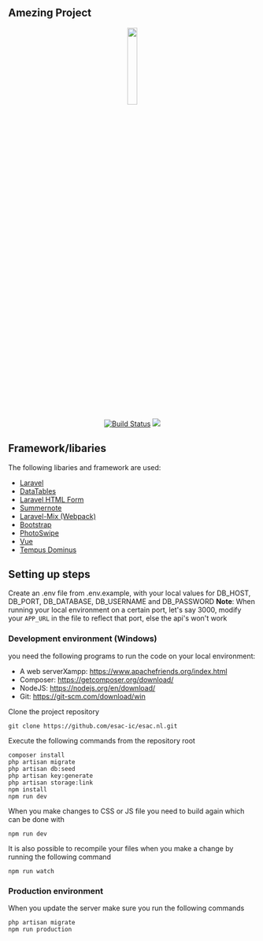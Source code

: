 ## Amezing Project

<p align="center"><img width="20%" src="https://i.imgur.com/M2nZitU.png"></p>
<p align="center">
<a href="https://travis-ci.org/esac-ic/esac.nl"><img src="https://travis-ci.org/esac-ic/esac.nl.svg?branch=master" alt="Build Status"></a>
<a href="https://codecov.io/gh/esac-ic/esac.nl">
  <img src="https://codecov.io/gh/esac-ic/esac.nl/branch/master/graph/badge.svg" />
</a>
</p>

## Framework/libaries

The following libaries and framework are used:
- [Laravel](https://laravel.com)
- [DataTables](https://datatables.net/)
- [Laravel HTML Form](https://github.com/LaravelCollective/html)
- [Summernote](http://summernote.org/)
- [Laravel-Mix (Webpack)](https://github.com/JeffreyWay/laravel-mix)
- [Bootstrap](https://getbootstrap.com/)
- [PhotoSwipe](https://photoswipe.com/)
- [Vue](https://vuejs.org)
- [Tempus Dominus](https://tempusdominus.github.io/bootstrap-4/)


## Setting up steps
Create an .env file from .env.example, with your local values for 
DB\_HOST, DB\_PORT, DB\_DATABASE, DB\_USERNAME and DB\_PASSWORD
**Note**: When running your local environment on a certain port, let's say 3000, modify your `APP_URL` in the file to reflect that port, else the api's won't work

### Development environment (Windows)
you need the following programs to run the code on your local environment:
* A web serverXampp: https://www.apachefriends.org/index.html
* Composer: https://getcomposer.org/download/
* NodeJS: https://nodejs.org/en/download/
* Git: https://git-scm.com/download/win

Clone the project repository

    git clone https://github.com/esac-ic/esac.nl.git

Execute the following commands from the repository root

	composer install
    php artisan migrate
    php artisan db:seed
    php artisan key:generate
    php artisan storage:link
    npm install
    npm run dev

When you make changes to CSS or JS file you need to build again which can be done with

    npm run dev

It is also possible to recompile your files when you make a change by running the following command

    npm run watch

### Production environment
When you update the server make sure you run the following commands

    php artisan migrate
    npm run production
